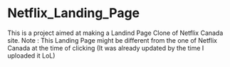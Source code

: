 # Netflix_Landing_Page

This is a project aimed at making a Landind Page Clone of Netflix Canada site. 
Note : This Landing Page might be different from the one of Netflix Canada at the time of clicking (It was already updated by the time I uploaded it LoL)
